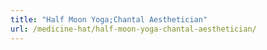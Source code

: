 ```yaml
---
title: "Half Moon Yoga;Chantal Aesthetician"
url: /medicine-hat/half-moon-yoga-chantal-aesthetician/
---
```


